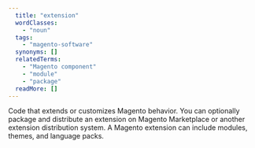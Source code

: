 ```yaml
---
  title: "extension"
  wordClasses: 
    - "noun"
  tags: 
    - "magento-software"
  synonyms: []
  relatedTerms: 
    - "Magento component"
    - "module"
    - "package"
  readMore: []
---
```

Code that extends or customizes Magento behavior. You can optionally package and distribute an extension on Magento Marketplace or another extension distribution system. A Magento extension can include modules, themes, and language packs.
